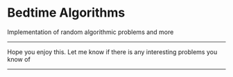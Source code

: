 # Bedtime Algorithms
Implementation of random algorithmic problems and more

---

Hope you enjoy this.
Let me know if there is any interesting problems you know of

---

